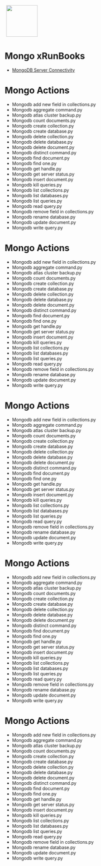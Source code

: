 <img align="center" src="https://unskript.com/assets/favicon.png" width="100" height="100" style="padding: 5px">

 # Mongo xRunBooks

* [MongoDB Server Connectivity](https://github.com/unskript/Awesome-CloudOps-Automation/tree/master)




 # Mongo Actions 

* Mongodb add new field in collections.py
* Mongodb aggregate command.py
* Mongodb atlas cluster backup.py
* Mongodb count documents.py
* Mongodb create collection.py
* Mongodb create database.py
* Mongodb delete collection.py
* Mongodb delete database.py
* Mongodb delete document.py
* Mongodb distinct command.py
* Mongodb find document.py
* Mongodb find one.py
* Mongodb get handle.py
* Mongodb get server status.py
* Mongodb insert document.py
* Mongodb kill queries.py
* Mongodb list collections.py
* Mongodb list databases.py
* Mongodb list queries.py
* Mongodb read query.py
* Mongodb remove field in collections.py
* Mongodb rename database.py
* Mongodb update document.py
* Mongodb write query.py


 # Mongo Actions 

* Mongodb add new field in collections.py
* Mongodb aggregate command.py
* Mongodb atlas cluster backup.py
* Mongodb count documents.py
* Mongodb create collection.py
* Mongodb create database.py
* Mongodb delete collection.py
* Mongodb delete database.py
* Mongodb delete document.py
* Mongodb distinct command.py
* Mongodb find document.py
* Mongodb find one.py
* Mongodb get handle.py
* Mongodb get server status.py
* Mongodb insert document.py
* Mongodb kill queries.py
* Mongodb list collections.py
* Mongodb list databases.py
* Mongodb list queries.py
* Mongodb read query.py
* Mongodb remove field in collections.py
* Mongodb rename database.py
* Mongodb update document.py
* Mongodb write query.py


 # Mongo Actions 

* Mongodb add new field in collections.py
* Mongodb aggregate command.py
* Mongodb atlas cluster backup.py
* Mongodb count documents.py
* Mongodb create collection.py
* Mongodb create database.py
* Mongodb delete collection.py
* Mongodb delete database.py
* Mongodb delete document.py
* Mongodb distinct command.py
* Mongodb find document.py
* Mongodb find one.py
* Mongodb get handle.py
* Mongodb get server status.py
* Mongodb insert document.py
* Mongodb kill queries.py
* Mongodb list collections.py
* Mongodb list databases.py
* Mongodb list queries.py
* Mongodb read query.py
* Mongodb remove field in collections.py
* Mongodb rename database.py
* Mongodb update document.py
* Mongodb write query.py


 # Mongo Actions 

* Mongodb add new field in collections.py
* Mongodb aggregate command.py
* Mongodb atlas cluster backup.py
* Mongodb count documents.py
* Mongodb create collection.py
* Mongodb create database.py
* Mongodb delete collection.py
* Mongodb delete database.py
* Mongodb delete document.py
* Mongodb distinct command.py
* Mongodb find document.py
* Mongodb find one.py
* Mongodb get handle.py
* Mongodb get server status.py
* Mongodb insert document.py
* Mongodb kill queries.py
* Mongodb list collections.py
* Mongodb list databases.py
* Mongodb list queries.py
* Mongodb read query.py
* Mongodb remove field in collections.py
* Mongodb rename database.py
* Mongodb update document.py
* Mongodb write query.py


 # Mongo Actions 

* Mongodb add new field in collections.py
* Mongodb aggregate command.py
* Mongodb atlas cluster backup.py
* Mongodb count documents.py
* Mongodb create collection.py
* Mongodb create database.py
* Mongodb delete collection.py
* Mongodb delete database.py
* Mongodb delete document.py
* Mongodb distinct command.py
* Mongodb find document.py
* Mongodb find one.py
* Mongodb get handle.py
* Mongodb get server status.py
* Mongodb insert document.py
* Mongodb kill queries.py
* Mongodb list collections.py
* Mongodb list databases.py
* Mongodb list queries.py
* Mongodb read query.py
* Mongodb remove field in collections.py
* Mongodb rename database.py
* Mongodb update document.py
* Mongodb write query.py
